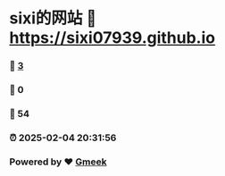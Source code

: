 # sixi的网站 :link: https://sixi07939.github.io 
### :page_facing_up: [3](https://sixi07939.github.io/tag.html) 
### :speech_balloon: 0 
### :hibiscus: 54 
### :alarm_clock: 2025-02-04 20:31:56 
### Powered by :heart: [Gmeek](https://github.com/Meekdai/Gmeek)
